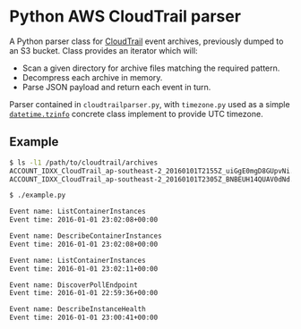 # Python AWS CloudTrail parser
A Python parser class for [CloudTrail](https://aws.amazon.com/cloudtrail/) event archives, previously dumped to an S3 bucket. Class provides an iterator which will:

- Scan a given directory for archive files matching the required pattern.
- Decompress each archive in memory.
- Parse JSON payload and return each event in turn.

Parser contained in `cloudtrailparser.py`, with `timezone.py` used as a simple [`datetime.tzinfo`](https://docs.python.org/2/library/datetime.html#datetime.tzinfo) concrete class implement to provide UTC timezone.

## Example

```sh
$ ls -l1 /path/to/cloudtrail/archives
ACCOUNT_IDXX_CloudTrail_ap-southeast-2_20160101T2155Z_uiGgE0mgD8GUpvNi.json.gz
ACCOUNT_IDXX_CloudTrail_ap-southeast-2_20160101T2305Z_BNBEUH14QUAV0dNd.json.gz

$ ./example.py

Event name: ListContainerInstances
Event time: 2016-01-01 23:02:08+00:00

Event name: DescribeContainerInstances
Event time: 2016-01-01 23:02:08+00:00

Event name: ListContainerInstances
Event time: 2016-01-01 23:02:11+00:00

Event name: DiscoverPollEndpoint
Event time: 2016-01-01 22:59:36+00:00

Event name: DescribeInstanceHealth
Event time: 2016-01-01 23:00:41+00:00
```
